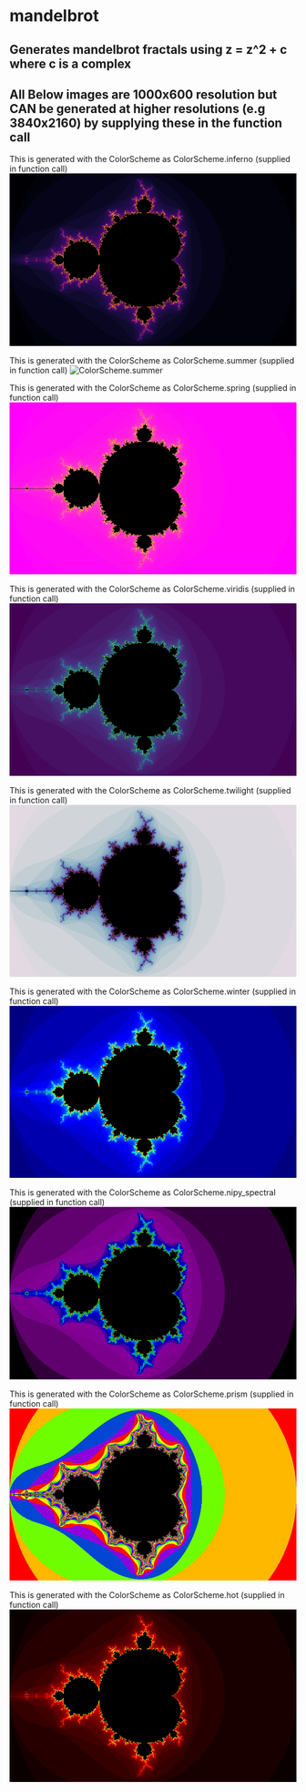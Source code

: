 # mandelbrot
Generates mandelbrot fractals using z = z^2 + c where c is a complex 
---
All Below images are 1000x600 resolution but CAN be generated at higher resolutions (e.g 3840x2160) by supplying these in the function call
---
This is generated with the ColorScheme as ColorScheme.inferno (supplied in function call)
![ColorScheme.inferno](https://raw.githubusercontent.com/EthanHoward/mandelbrot/master/img/1000x600/KjoSgm.bmp)

This is generated with the ColorScheme as ColorScheme.summer (supplied in function call)
![ColorScheme.summer](https://raw.githubusercontent.com/EthanHoward/mandelbrot/master/img/1000x600/njZLr.bmp)


This is generated with the ColorScheme as ColorScheme.spring (supplied in function call)
![ColorScheme.spring](https://raw.githubusercontent.com/EthanHoward/mandelbrot/master/img/1000x600/BmyTdc.bmp)

This is generated with the ColorScheme as ColorScheme.viridis (supplied in function call)
![ColorScheme.viridis](https://raw.githubusercontent.com/EthanHoward/mandelbrot/master/img/1000x600/VESy4a.bmp)

This is generated with the ColorScheme as ColorScheme.twilight (supplied in function call)
![ColorScheme.twilight](https://raw.githubusercontent.com/EthanHoward/mandelbrot/master/img/1000x600/9xiN6s.bmp)

This is generated with the ColorScheme as ColorScheme.winter (supplied in function call)
![ColorScheme.winter](https://raw.githubusercontent.com/EthanHoward/mandelbrot/master/img/1000x600/PDx16A.bmp)

This is generated with the ColorScheme as ColorScheme.nipy_spectral (supplied in function call)
![ColorScheme.nipy_spectral](https://raw.githubusercontent.com/EthanHoward/mandelbrot/master/img/1000x600/Yf6JJX.bmp)

This is generated with the ColorScheme as ColorScheme.prism (supplied in function call)
![ColorScheme.prism](https://raw.githubusercontent.com/EthanHoward/mandelbrot/master/img/1000x600/wKXyWq.bmp)

This is generated with the ColorScheme as ColorScheme.hot (supplied in function call)
![ColorScheme.hot](https://raw.githubusercontent.com/EthanHoward/mandelbrot/master/img/1000x600/rKhYB1.bmp)
